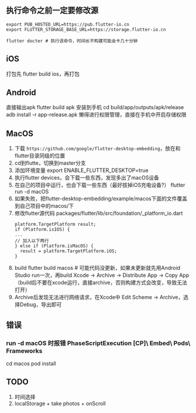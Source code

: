 ## 执行命令之前一定要修改源

```
export PUB_HOSTED_URL=https://pub.flutter-io.cn
export FLUTTER_STORAGE_BASE_URL=https://storage.flutter-io.cn

flutter docter # 执行该命令，时间长不构建可能会卡几十分钟
```

## iOS

打包先 flutter build ios，再打包

## Android

直接输出apk
flutter build apk
安装到手机
cd build/app/outputs/apk/release
adb install -r app-release.apk
懒得进行权限管理，直接在手机中开启存储权限

## MacOS

1. 下载 `https://github.com/google/flutter-desktop-embedding`，放在和flutter目录同级的位置
2. cd到flutte，切换到master分支
3. 添加环境变量
    export ENABLE_FLUTTER_DESKTOP=true
4. 执行flutter devices，会下载一些东西，发现多出了macOS设备
5. 在自己的项目中运行，也会下载一些东西（最好拔掉iOS充电设备?）
    flutter run -d macOS
6. 如果失败，把flutter-desktop-embedding/example/macos下面的文件覆盖到自己项目中的macos/下
7. 修改flutter源代码
    packages/flutter/lib/src/foundation/_platform_io.dart
    ```
    platform.TargetPlatform result;
    if (Platform.isIOS) {
    ...
    // 加入以下两行
    } else if (Platform.isMacOS) {
      result = platform.TargetPlatform.iOS;
    }
    ```
8. build
    flutter build macos # 可能代码没更新，如果未更新就先用Android Studio run一次，再build
    Xcode -> Archive -> Distribute App -> Copy App（build后不要在xcode运行，直接archive，否则构建方式会改变，导致无法打开）
9. Archive后发现无法进行网络请求，在Xcode中 Edit Scheme -> Archive，选择Debug，导出即可

## 错误
### run -d macOS 时报错 PhaseScriptExecution [CP]\ Embed\ Pods\ Frameworks
cd macos
pod install

## TODO

1. 时间选择
2. localStorage + take photos + onScroll